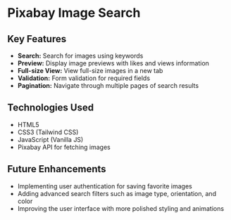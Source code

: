 # Pixabay Image Search

## Key Features

- **Search:** Search for images using keywords
- **Preview:** Display image previews with likes and views information
- **Full-size View:** View full-size images in a new tab
- **Validation:** Form validation for required fields
- **Pagination:** Navigate through multiple pages of search results

## Technologies Used

- HTML5
- CSS3 (Tailwind CSS)
- JavaScript (Vanilla JS)
- Pixabay API for fetching images

## Future Enhancements

- Implementing user authentication for saving favorite images
- Adding advanced search filters such as image type, orientation, and color
- Improving the user interface with more polished styling and animations
